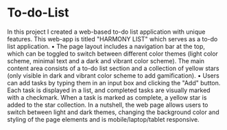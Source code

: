 # To-do-List
In this project I created a web-based to-do list application with unique features. This web-app is titled "HARMONY LIST" which serves as a to-do list application. 
•	The page layout includes a navigation bar at the top, which can be toggled to switch between different color themes (light color scheme, minimal text and a dark and vibrant color scheme). The main content area consists of a to-do list section and a collection of yellow stars (only visible in dark and vibrant color scheme to add gamification).
•	Users can add tasks by typing them in an input box and clicking the "Add" button. Each task is displayed in a list, and completed tasks are visually marked with a checkmark. When a task is marked as complete, a yellow star is added to the star collection.
In a nutshell, the web page allows users to switch between light and dark themes, changing the background color and styling of the page elements and is mobile/laptop/tablet responsive.
